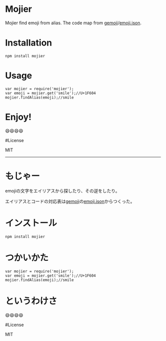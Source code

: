 # Mojier

Mojier find emoji from alias.
The code map from [gemoji](https://github.com/github/gemoji)/[emoji.json](https://github.com/github/gemoji/blob/master/db/emoji.json).

# Installation

```
npm install mojier
```

# Usage

``` node
var mojier = require('mojier');
var emoji = mojier.get('smile');//U+1F604
mojier.findAlias(emoji);//smile
```

# Enjoy!

:smile::smile::smile::smile:

#License

MIT

---

# もじゃー

emojiの文字をエイリアスから探したり、その逆をしたり。

エイリアスとコードの対応表は[gemoji](https://github.com/github/gemoji)の[emoji.json](https://github.com/github/gemoji/blob/master/db/emoji.json)からつくった。

# インストール

```
npm install mojier
```

# つかいかた

``` node
var mojier = require('mojier');
var emoji = mojier.get('smile');//U+1F604
mojier.findAlias(emoji);//smile
```

# というわけさ

:smile::smile::smile::smile:

#License

MIT
